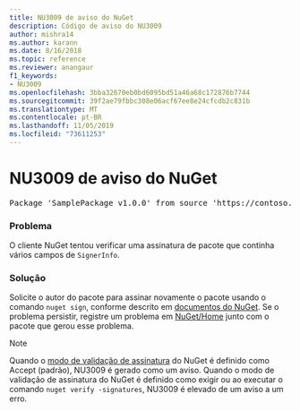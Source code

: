 ```yaml
---
title: NU3009 de aviso do NuGet
description: Código de aviso do NU3009
author: mishra14
ms.author: karann
ms.date: 8/16/2018
ms.topic: reference
ms.reviewer: anangaur
f1_keywords:
- NU3009
ms.openlocfilehash: 3bba32670eb0bd6095bd51a46a68c172876b7744
ms.sourcegitcommit: 39f2ae79fbbc308e06acf67ee8e24cfcdb2c831b
ms.translationtype: MT
ms.contentlocale: pt-BR
ms.lasthandoff: 11/05/2019
ms.locfileid: "73611253"
---
```

# <a name="nuget-warning-nu3009"></a>NU3009 de aviso do NuGet

<pre>Package 'SamplePackage v1.0.0' from source 'https://contoso.com/index.json': The package signature file does not contain exactly one primary signature.</pre>

### <a name="issue"></a>Problema

O cliente NuGet tentou verificar uma assinatura de pacote que continha vários campos de `SignerInfo`.


### <a name="solution"></a>Solução

Solicite o autor do pacote para assinar novamente o pacote usando o comando `nuget sign`, conforme descrito em [documentos do NuGet](https://docs.microsoft.com/nuget/create-packages/sign-a-package). Se o problema persistir, registre um problema em [NuGet/Home](https://github.com/NuGet/Home/issues) junto com o pacote que gerou esse problema.


> [!Note]
> Quando o [modo de validação de assinatura](https://docs.microsoft.com/nuget/consume-packages/installing-signed-packages#configure-package-signature-requirements) do NuGet é definido como Accept (padrão), NU3009 é gerado como um aviso. Quando o modo de validação de assinatura do NuGet é definido como exigir ou ao executar o comando `nuget verify -signatures`, NU3009 é elevado de um aviso a um erro. 
